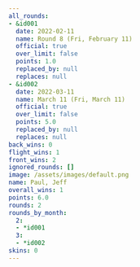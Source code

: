 ```yaml
---
all_rounds:
- &id001
  date: 2022-02-11
  name: Round 8 (Fri, February 11)
  official: true
  over_limit: false
  points: 1.0
  replaced_by: null
  replaces: null
- &id002
  date: 2022-03-11
  name: March 11 (Fri, March 11)
  official: true
  over_limit: false
  points: 5.0
  replaced_by: null
  replaces: null
back_wins: 0
flight_wins: 1
front_wins: 2
ignored_rounds: []
image: /assets/images/default.png
name: Paul, Jeff
overall_wins: 1
points: 6.0
rounds: 2
rounds_by_month:
  2:
  - *id001
  3:
  - *id002
skins: 0
---
```

